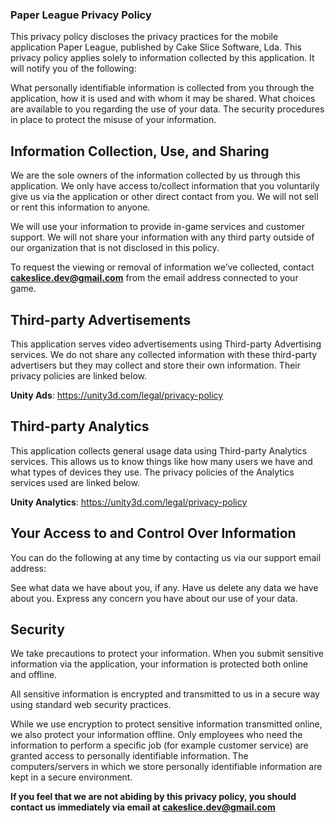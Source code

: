 ### Paper League Privacy Policy

This privacy policy discloses the privacy practices for the mobile application Paper League, published by Cake Slice Software, Lda. This privacy policy applies solely to information collected by this application. It will notify you of the following:

What personally identifiable information is collected from you through the application, how it is used and with whom it may be shared.
What choices are available to you regarding the use of your data.
The security procedures in place to protect the misuse of your information.

## Information Collection, Use, and Sharing 

We are the sole owners of the information collected by us through this application. We only have access to/collect information that you voluntarily give us via the application or other direct contact from you. We will not sell or rent this information to anyone.

We will use your information to provide in-game services and customer support. We will not share your information with any third party outside of our organization that is not disclosed in this policy.

To request the viewing or removal of information we’ve collected, contact **cakeslice.dev@gmail.com** from the email address connected to your game.

## Third-party Advertisements

This application serves video advertisements using Third-party Advertising services. We do not share any collected information with these third-party advertisers but they may collect and store their own information. Their privacy policies are linked below.

**Unity Ads**: https://unity3d.com/legal/privacy-policy

## Third-party Analytics

This application collects general usage data using Third-party Analytics services. This allows us to know things like how many users we have and what types of devices they use. The privacy policies of the Analytics services used are linked below.

**Unity Analytics**: https://unity3d.com/legal/privacy-policy

## Your Access to and Control Over Information 

You can do the following at any time by contacting us via our support email address:

See what data we have about you, if any.
Have us delete any data we have about you.
Express any concern you have about our use of your data.

## Security 

We take precautions to protect your information. When you submit sensitive information via the application, your information is protected both online and offline.

All sensitive information is encrypted and transmitted to us in a secure way using standard web security practices.

While we use encryption to protect sensitive information transmitted online, we also protect your information offline. Only employees who need the information to perform a specific job (for example customer service) are granted access to personally identifiable information. The computers/servers in which we store personally identifiable information are kept in a secure environment.

**If you feel that we are not abiding by this privacy policy, you should contact us immediately via email at cakeslice.dev@gmail.com**

